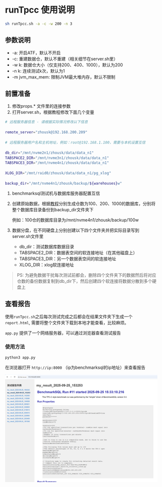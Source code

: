 # runTpcc 使用说明

```bash
sh runTpcc.sh -a -c -w 200 -n 3
```

## 参数说明

* -a: 开启ATF，默认不开启
* -c: 重建数据仓，默认不重建（相关细节在server.sh里）
* -w k: 数据仓大小（仅支持200、400、1000），默认为200
* -n k: 连续测试k次，默认为1
* -m jvm_max_mem: 限制JVM最大堆内存，默认不限制

## 前置准备
1. 修改props.* 文件里的连接参数
2. 打开server.sh，根据教程修改下面几个变量

```bash
# 远程服务器信息 - 请根据实际情况修改以下信息

remote_server="zhousk@192.168.200.209"

# 远程服务器用户名和主机地址，例如：root@192.168.1.100，需要与本机设置互信

db_dir="/mnt/nvme2n1/zhousk/data/data_n1"
TABSPACE2_DIR="/mnt/nvme3n1/zhousk/data/data_n1"
TABSPACE3_DIR="/mnt/nvme4n1/zhousk/data/data_n1"

XLOG_DIR="/mnt/raid0/zhousk/data/data_n1/pg_xlog"

backup_dir="/mnt/nvme4n1/zhousk/backup/${warehouses}w"
```

1. benchmarksql测试机与数据库服务器配置互信

2. 创建原始数据，根据[教程](../README.md)分别生成仓数为100、200、1000的数据库，分别将整个数据库目录备份到backup_dir文件夹下

    例如：100仓的数据库目录为/mnt/nvme4n1/zhousk/backup/100w

3. 数据分盘，在不同硬盘上分别创建以下四个文件夹并把实际目录写到server.sh文件里

    * db_dir：测试数据库数据目录
    * TABSPACE2_DIR：数据表空间的软连接地址（在其他磁盘上）
    * TABSPACE3_DIR：另一个数据表空间的软连接地址
    * XLOG_DIR：xlog软连接地址

> PS: 为避免数据干扰每次测试前都会，删除四个文件夹下的数据然后将对应仓数的备份数据复制到db_dir下，然后创建四个软连接将数据分散到多个硬盘上

## 查看报告

使用`runTpcc.sh`之后每次测试完成之后都会在结果文件夹下生成一个 `report.html`, 需要将整个文件夹下载到本地才能查看，比较麻烦。

`app.py` 提供了一个网络服务器，可以通过浏览器查看测试报告

### 使用方法

```bash
python3 app.py
```

在浏览器打开 `http://ip:8000` （ip为benchmarksql的ip地址）来查看报告

![](../doc/image/image.png)